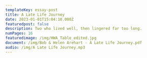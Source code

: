 ```yaml
---
templateKey: essay-post
title: A Late Life Journey
date: 2023-01-01T15:04:10.000Z
featuredpost: false
description: Two who lived well, then lingered far too long.
numPages: 16
featuredimage: /img/HWA_Table_edited.jpg
document: /img/Bob & Helen Arehart - A Late Life Journey.pdf
audio: /img/A Late Life Journey.mp3
---
```


